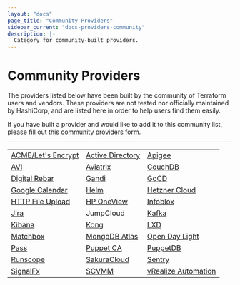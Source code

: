 ```yaml
---
layout: "docs"
page_title: "Community Providers"
sidebar_current: "docs-providers-community"
description: |-
  Category for community-built providers.
---
```


# Community Providers

The providers listed below have been built by the community of Terraform users
and vendors. These providers are not tested nor officially maintained by
HashiCorp, and are listed here in order to help users find them easily.

If you have built a provider and would like to add it to this community list,
please fill out this [community providers form](https://docs.google.com/forms/d/e/1FAIpQLSeenG02tGEmz7pntIqMKlp5kY53f8AV5u88wJ_H1pJc2CmvKA/viewform?usp=sf_link#responses).

---

<table class="table">
    <td><a href="https://github.com/vancluever/terraform-provider-acme">ACME/Let's Encrypt</a></td>
    <td><a href="https://github.com/GSLabDev/terraform-provider-ad">Active Directory</a></td>
    <td><a href="https://github.com/zambien/terraform-provider-apigee">Apigee</a></td>
    </tr>
    <tr>
    <td><a href="https://github.com/avinetworks/terraform-provider-avi">AVI</a></td>
    <td><a href="https://github.com/AviatrixSystems/terraform-provider-aviatrix">Aviatrix</a></td>
    <td><a href="https://github.com/nicolai86/terraform-provider-couchdb">CouchDB</a></td>
    </tr>
    <tr>
    <td><a href="https://github.com/rackn/terraform-provider-drp/">Digital Rebar</a></td>
    <td><a href="https://github.com/tiramiseb/terraform-provider-gandi">Gandi</a></td>
    <td><a href="https://github.com/drewsonne/terraform-provider-gocd">GoCD</a></td>
    </tr>
    <tr>
    <td><a href="https://github.com/sethvargo/terraform-provider-googlecalendar">Google Calendar</a></td>
    <td><a href="https://github.com/mcuadros/terraform-provider-helm">Helm</a></td>
    <td><a href="https://github.com/hetznercloud/terraform-provider-hcloud">Hetzner Cloud</a></td>
    </tr>
    <tr>
    <td><a href="https://github.com/GSLabDev/terraform-provider-httpfileupload">HTTP File Upload</a></td>
    <td><a href="https://github.com/HewlettPackard/terraform-provider-oneview">HP OneView</a></td>
    <td><a href="https://github.com/sky-uk/terraform-provider-infoblox">Infoblox</a></td>
    </tr>
    <tr>
    <td><a href="https://github.com/anubhavmishra/terraform-provider-jira">Jira</a></td>
    <td><a href-"https://guthub.com/geekmuse/jumpcloud-terraform-provider">JumpCloud</a></td>
    <td><a href="https://github.com/Mongey/terraform-provider-kafka">Kafka</a></td>
    </tr>
    <tr>
    <td><a href="https://github.com/ewilde/terraform-provider-kibana">Kibana</a></td>
    <td><a href="https://github.com/kevholditch/terraform-provider-kong">Kong</a></td>
    <td><a href="https://github.com/sl1pm4t/terraform-provider-lxd">LXD</a></td>
    </tr>
    <tr>
    <td><a href="https://github.com/coreos/terraform-provider-matchbox">Matchbox</a></td>
    <td><a href="https://github.com/akshaykarle/terraform-provider-mongodbatlas">MongoDB Atlas</a></td>
    <td><a href="https://github.com/GSLabDev/terraform-provider-odl">Open Day Light</a></td>
    </tr>
    <tr>
    <td><a href="https://github.com/camptocamp/terraform-provider-pass">Pass</a></td>
    <td><a href="https://github.com/camptocamp/terraform-provider-puppetca">Puppet CA</a></td>
    <td><a href="https://github.com/camptocamp/terraform-provider-puppetdb">PuppetDB</a></td>
    </tr>
    <tr>
    <td><a href="https://github.com/ewilde/terraform-provider-runscope">Runscope</a></td>
    <td><a href="https://github.com/sacloud/terraform-provider-sakuracloud">SakuraCloud</a></td>
    <td><a href="https://github.com/jianyuan/terraform-provider-sentry">Sentry</a></td>
    </tr>
    <tr>
    <td><a href="https://github.com/Yelp/terraform-provider-signalform">SignalFx</a></td>
    <td><a href="https://github.com/GSLabDev/terraform-provider-scvmm">SCVMM</a></td>
    <td><a href="https://github.com/GSLabDev/terraform-provider-vra">vRealize Automation</a></td>
    </tr>

</table>
